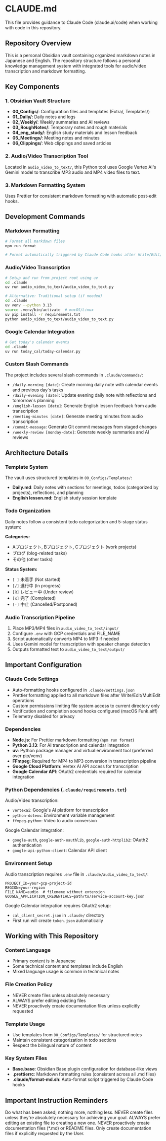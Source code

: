 # CLAUDE.md

This file provides guidance to Claude Code (claude.ai/code) when working with code in this repository.

## Repository Overview

This is a personal Obsidian vault containing organized markdown notes in Japanese and English. The repository structure follows a personal knowledge management system with integrated tools for audio/video transcription and markdown formatting.

## Key Components

### 1. Obsidian Vault Structure

- **00_Configs/**: Configuration files and templates (Extra/, Templates/)
- **01_Daily/**: Daily notes and logs
- **02_Weekly/**: Weekly summaries and AI reviews
- **03_RoughNotes/**: Temporary notes and rough materials
- **04_eng_study/**: English study materials and lesson feedback
- **05_Meetings/**: Meeting notes and minutes
- **06_Clippings/**: Web clippings and saved articles

### 2. Audio/Video Transcription Tool

Located in `audio_video_to_text/`, this Python tool uses Google Vertex AI's Gemini model to transcribe MP3 audio and MP4 video files to text.

### 3. Markdown Formatting System

Uses Prettier for consistent markdown formatting with automatic post-edit hooks.

## Development Commands

### Markdown Formatting

```bash
# Format all markdown files
npm run format

# Format automatically triggered by Claude Code hooks after Write/Edit/MultiEdit operations
```

### Audio/Video Transcription

```bash
# Setup and run from project root using uv
cd .claude
uv run audio_video_to_text/audio_video_to_text.py

# Alternative: Traditional setup (if needed)
cd .claude
uv venv --python 3.13
source .venv/bin/activate  # macOS/Linux
uv pip install -r requirements.txt
python audio_video_to_text/audio_video_to_text.py
```

### Google Calendar Integration

```bash
# Get today's calendar events
cd .claude
uv run today_cal/today-calendar.py
```

### Custom Slash Commands

The project includes several slash commands in `.claude/commands/`:

- `/daily-morning [date]`: Create morning daily note with calendar events and previous day's tasks
- `/daily-evening [date]`: Update evening daily note with reflections and tomorrow's planning
- `/english-lesson [date]`: Generate English lesson feedback from audio transcription
- `/meeting-minutes [date]`: Generate meeting minutes from audio transcription
- `/commit-message`: Generate Git commit messages from staged changes
- `/weekly-review [monday-date]`: Generate weekly summaries and AI reviews

## Architecture Details

### Template System

The vault uses structured templates in `00_Configs/Templates/`:

- **Daily.md**: Daily notes with sections for meetings, todos (categorized by projects), reflections, and planning
- **English lesson.md**: English study session template

### Todo Organization

Daily notes follow a consistent todo categorization and 5-stage status system:

**Categories:**

- Aプロジェクト, Bプロジェクト, Cプロジェクト (work projects)
- ブログ (blog-related tasks)
- その他 (other tasks)

**Status System:**

- `[ ]` 未着手 (Not started)
- `[/]` 進行中 (In progress)
- `[R]` レビュー中 (Under review)
- `[x]` 完了 (Completed)
- `[-]` 中止 (Cancelled/Postponed)

### Audio Transcription Pipeline

1. Place MP3/MP4 files in `audio_video_to_text/input/`
2. Configure `.env` with GCP credentials and FILE_NAME
3. Script automatically converts MP4 to MP3 if needed
4. Uses Gemini model for transcription with speaker change detection
5. Outputs formatted text to `audio_video_to_text/output/`

## Important Configuration

### Claude Code Settings

- Auto-formatting hooks configured in `.claude/settings.json`
- Prettier formatting applied to all markdown files after Write/Edit/MultiEdit operations
- Custom permissions limiting file system access to current directory only
- Notification and completion sound hooks configured (macOS Funk.aiff)
- Telemetry disabled for privacy

### Dependencies

- **Node.js**: For Prettier markdown formatting (`npm run format`)
- **Python 3.13**: For AI transcription and calendar integration
- **uv**: Python package manager and virtual environment tool (preferred over pip/venv)
- **FFmpeg**: Required for MP4 to MP3 conversion in transcription pipeline
- **Google Cloud Platform**: Vertex AI API access for transcription
- **Google Calendar API**: OAuth2 credentials required for calendar integration

### Python Dependencies (`.claude/requirements.txt`)

Audio/Video transcription:

- `vertexai`: Google's AI platform for transcription
- `python-dotenv`: Environment variable management
- `ffmpeg-python`: Video to audio conversion

Google Calendar integration:

- `google-auth`, `google-auth-oauthlib`, `google-auth-httplib2`: OAuth2 authentication
- `google-api-python-client`: Calendar API client

### Environment Setup

Audio transcription requires `.env` file in `.claude/audio_video_to_text/`:

```env
PROJECT_ID=your-gcp-project-id
REGION=your-region
FILE_NAME=audio  # filename without extension
GOOGLE_APPLICATION_CREDENTIALS=path/to/service-account-key.json
```

Google Calendar integration requires OAuth2 setup:

- `cal_client_secret.json` in `.claude/` directory
- First run will create `token.json` automatically

## Working with This Repository

### Content Language

- Primary content is in Japanese
- Some technical content and templates include English
- Mixed language usage is common in technical notes

### File Creation Policy

- NEVER create files unless absolutely necessary
- ALWAYS prefer editing existing files
- NEVER proactively create documentation files unless explicitly requested

### Template Usage

- Use templates from `00_Configs/Templates/` for structured notes
- Maintain consistent categorization in todo sections
- Respect the bilingual nature of content

### Key System Files

- **Base.base**: Obsidian Base plugin configuration for database-like views
- **.prettierrc**: Markdown formatting rules (consistent across all .md files)
- **.claude/format-md.sh**: Auto-format script triggered by Claude Code hooks

## Important Instruction Reminders

Do what has been asked; nothing more, nothing less.
NEVER create files unless they're absolutely necessary for achieving your goal.
ALWAYS prefer editing an existing file to creating a new one.
NEVER proactively create documentation files (\*.md) or README files. Only create documentation files if explicitly requested by the User.
